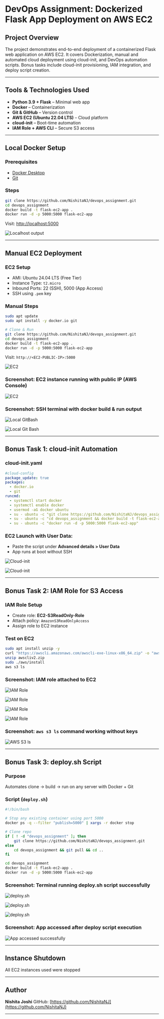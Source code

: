 # DevOps Assignment: Dockerized Flask App Deployment on AWS EC2

## Project Overview

The project demonstrates end-to-end deployment of a containerized Flask web application on AWS EC2. It covers Dockerization, manual and automated cloud deployment using cloud-init, and DevOps automation scripts. Bonus tasks include cloud-init provisioning, IAM integration, and deploy script creation.

---

## Tools & Technologies Used

* **Python 3.9 + Flask** – Minimal web app
* **Docker** – Containerization
* **Git & GitHub** – Version control
* **AWS EC2 (Ubuntu 22.04 LTS)** – Cloud platform
* **cloud-init** – Boot-time automation
* **IAM Role + AWS CLI** – Secure S3 access

---

## Local Docker Setup

### Prerequisites

* [Docker Desktop](https://www.docker.com/products/docker-desktop)
* [Git](https://git-scm.com/downloads)

### Steps

```bash
git clone https://github.com/NishitaNJ/devops_assignment.git
cd devops_assignment
docker build -t flask-ec2-app .
docker run -d -p 5000:5000 flask-ec2-app
```

Visit: [http://localhost:5000](http://localhost:5000)

![Localhost output](<https://github.com/NishitaNJ/devops_assignment/blob/main/Screenshots/Screenshot%20(384).png>)

---

## Manual EC2 Deployment

### EC2 Setup

* AMI: Ubuntu 24.04 LTS (Free Tier)
* Instance Type: `t2.micro`
* Inbound Ports: 22 (SSH), 5000 (App Access)
* SSH using `.pem` key

### Manual Steps

```bash
sudo apt update
sudo apt install -y docker.io git

# Clone & Run
git clone https://github.com/NishitaNJ/devops_assignment.git
cd devops_assignment
docker build -t flask-ec2-app .
docker run -d -p 5000:5000 flask-ec2-app
```

Visit: `http://<EC2-PUBLIC-IP>:5000`

![EC2](<https://github.com/NishitaNJ/devops_assignment/blob/main/Screenshots/Screenshot%20(385).png>)

### Screenshot: EC2 instance running with public IP (AWS Console)

![EC2](<https://github.com/NishitaNJ/devops_assignment/blob/main/Screenshots/Screenshot%20(405).png>)

### Screenshot: SSH terminal with docker build & run output

![Local GitBash](<https://github.com/NishitaNJ/devops_assignment/blob/main/Screenshots/Screenshot%20(388).png>)

![Local Git Bash](<https://github.com/NishitaNJ/devops_assignment/blob/main/Screenshots/Screenshot%20(386).png>)

---

## Bonus Task 1: cloud-init Automation

### cloud-init.yaml

```yaml
#cloud-config
package_update: true
packages:
  - docker.io
  - git
runcmd:
  - systemctl start docker
  - systemctl enable docker
  - usermod -aG docker ubuntu
  - su - ubuntu -c "git clone https://github.com/NishitaNJ/devops_assignment.git"
  - su - ubuntu -c "cd devops_assignment && docker build -t flask-ec2-app ."
  - su - ubuntu -c "docker run -d -p 5000:5000 flask-ec2-app"
```

### EC2 Launch with User Data:

* Paste the script under **Advanced details > User Data**
* App runs at boot without SSH

![Cloud-init](<https://github.com/NishitaNJ/devops_assignment/blob/main/Screenshots/Screenshot%20(391).png>)

![Cloud-init](<https://github.com/NishitaNJ/devops_assignment/blob/main/Screenshots/Screenshot%20(392).png>)

---

## Bonus Task 2: IAM Role for S3 Access

### IAM Role Setup

* Create role: **EC2-S3ReadOnly-Role**
* Attach policy: `AmazonS3ReadOnlyAccess`
* Assign role to EC2 instance

### Test on EC2

```bash
sudo apt install unzip -y
curl "https://awscli.amazonaws.com/awscli-exe-linux-x86_64.zip" -o "awscliv2.zip"
unzip awscliv2.zip
sudo ./aws/install
aws s3 ls
```

### Screenshot: IAM role attached to EC2

![IAM Role](<https://github.com/NishitaNJ/devops_assignment/blob/main/Screenshots/Screenshot%20(393).png>)

![IAM Role](<https://github.com/NishitaNJ/devops_assignment/blob/main/Screenshots/Screenshot%20(394).png>)

![IAM Role](<https://github.com/NishitaNJ/devops_assignment/blob/main/Screenshots/Screenshot%20(396).png>)

![IAM Role](<https://github.com/NishitaNJ/devops_assignment/blob/main/Screenshots/Screenshot%20(397).png>)

### Screenshot: `aws s3 ls` command working without keys

![AWS S3 ls](<https://github.com/NishitaNJ/devops_assignment/blob/main/Screenshots/Screenshot%20(398).png>)

---

## Bonus Task 3: deploy.sh Script

### Purpose

Automates clone → build → run on any server with Docker + Git

### Script (`deploy.sh`)

```bash
#!/bin/bash

# Stop any existing container using port 5000
docker ps -q --filter "publish=5000" | xargs -r docker stop

# Clone repo
if [ ! -d "devops_assignment" ]; then
    git clone https://github.com/NishitaNJ/devops_assignment.git
else
    cd devops_assignment && git pull && cd ..
fi

cd devops_assignment
docker build -t flask-ec2-app .
docker run -d -p 5000:5000 flask-ec2-app
```

### Screenshot: Terminal running deploy.sh script successfully

![deploy.sh](<https://github.com/NishitaNJ/devops_assignment/blob/main/Screenshots/Screenshot%20(401).png>)

![deploy.sh](<https://github.com/NishitaNJ/devops_assignment/blob/main/Screenshots/Screenshot%20(402).png>)

![deploy.sh](<https://github.com/NishitaNJ/devops_assignment/blob/main/Screenshots/Screenshot%20(403).png>)

### Screenshot: App accessed after deploy script execution

![App accessed successfully](<https://github.com/NishitaNJ/devops_assignment/blob/main/Screenshots/Screenshot%20(404).png>)

---

## Instance Shutdown

All EC2 instances used were stopped 

---

## Author

**Nishita Joshi**
GitHub: [https://github.com/NishitaNJ](https://github.com/NishitaNJ)

---
